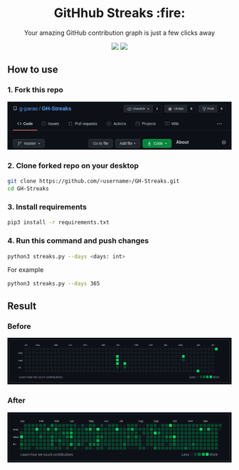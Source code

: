 <h1 align="center">GitHhub Streaks :fire:</h1>
<p align="center">Your amazing GitHub contribution graph is just a few clicks away</p>

<p align="center">
<img src="https://img.shields.io/badge/python-%2314354C.svg?style=for-the-badge&logo=python&logoColor=white">
<img src="https://img.shields.io/badge/code%20style-black-000000.svg?style=for-the-badge">

</p>

## How to use

### 1. Fork this repo

![](img/fork.png)

### 2. Clone forked repo on your desktop

```bash
git clone https://github.com/<username>/GH-Streaks.git
cd GH-Streaks
```

### 3. Install requirements

```bash
pip3 install -r requirements.txt
```

### 4. Run this command and push changes

```bash
python3 streaks.py --days <days: int>
```

For example

```bash
python3 streaks.py --days 365
```

## Result

### Before

![](img/before.png)

### After

![](img/after.png)
